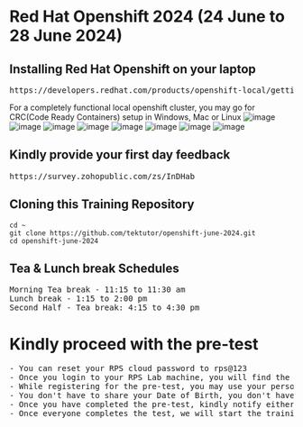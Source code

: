 # Red Hat Openshift 2024 (24 June to 28 June 2024)

## Installing Red Hat Openshift on your laptop
<pre>
https://developers.redhat.com/products/openshift-local/getting-started  
</pre> 

For a completely functional local openshift cluster, you may go for CRC(Code Ready Containers) setup in Windows, Mac or Linux
![image](https://github.com/tektutor/openshift-june-2024/assets/12674043/ccdaa335-6ed5-4dc3-81ec-65f751bfad2b)
![image](https://github.com/tektutor/openshift-june-2024/assets/12674043/d492abc4-a9a2-4a14-9756-3ddd0da73c5a)
![image](https://github.com/tektutor/openshift-june-2024/assets/12674043/e99411f8-8026-4ddc-b717-94e48150d7b0)
![image](https://github.com/tektutor/openshift-june-2024/assets/12674043/a8777839-e8f2-465f-997e-1bd154d56ec8)
![image](https://github.com/tektutor/openshift-june-2024/assets/12674043/844d1cc1-4f58-4987-ad14-63a470a6b9e2)
![image](https://github.com/tektutor/openshift-june-2024/assets/12674043/22c51c16-d094-4196-868f-e4c0ae7562cb)
![image](https://github.com/tektutor/openshift-june-2024/assets/12674043/03b871e0-a313-4b2a-b68a-dd9fb04a5949)
![image](https://github.com/tektutor/openshift-june-2024/assets/12674043/5044ce2d-8849-497d-bb09-783f244211cd)



## Kindly provide your first day feedback
<pre>
https://survey.zohopublic.com/zs/InDHab  
</pre>

## Cloning this Training Repository
```
cd ~
git clone https://github.com/tektutor/openshift-june-2024.git
cd openshift-june-2024
```

## Tea & Lunch break Schedules
<pre>
Morning Tea break - 11:15 to 11:30 am
Lunch break - 1:15 to 2:00 pm
Second Half - Tea break: 4:15 to 4:30 pm
</pre> 


# Kindly proceed with the pre-test
<pre>
- You can reset your RPS cloud password to rps@123
- Once you login to your RPS Lab machine, you will find the pre-test url in the desktop 
- While registering for the pre-test, you may use your personal email not the BOFA id
- You don't have to share your Date of Birth, you don't have to turn on the camera
- Once you have completed the pre-test, kindly notify either via chat or you can tell me
- Once everyone completes the test, we will start the training
</pre>
